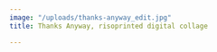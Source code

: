 ```yaml
---
image: "/uploads/thanks-anyway_edit.jpg"
title: Thanks Anyway, risoprinted digital collage

---
```


